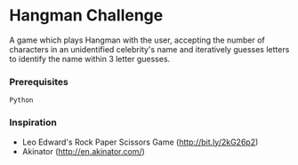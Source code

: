 # Hangman Challenge

A game which plays Hangman with the user, accepting the number of characters in an unidentified celebrity's name and iteratively guesses letters to identify the name within 3 letter guesses.

### Prerequisites

```
Python
```

### Inspiration

* Leo Edward's Rock Paper Scissors Game (http://bit.ly/2kG26p2)
* Akinator (http://en.akinator.com/)
